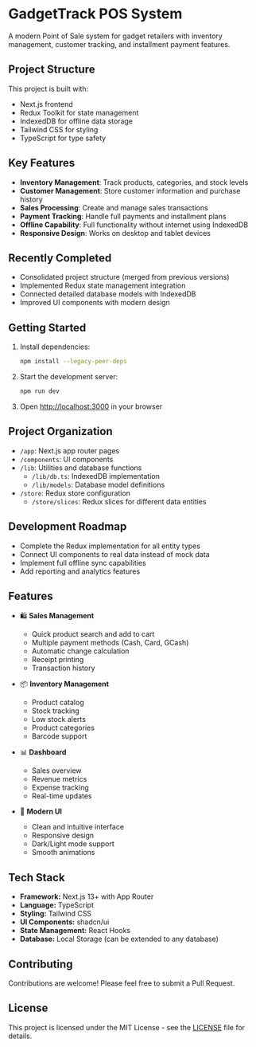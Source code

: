 # GadgetTrack POS System

A modern Point of Sale system for gadget retailers with inventory management, customer tracking, and installment payment features.

## Project Structure

This project is built with:
- Next.js frontend
- Redux Toolkit for state management
- IndexedDB for offline data storage
- Tailwind CSS for styling
- TypeScript for type safety

## Key Features

- **Inventory Management**: Track products, categories, and stock levels
- **Customer Management**: Store customer information and purchase history
- **Sales Processing**: Create and manage sales transactions
- **Payment Tracking**: Handle full payments and installment plans
- **Offline Capability**: Full functionality without internet using IndexedDB
- **Responsive Design**: Works on desktop and tablet devices

## Recently Completed

- Consolidated project structure (merged from previous versions)
- Implemented Redux state management integration
- Connected detailed database models with IndexedDB
- Improved UI components with modern design

## Getting Started

1. Install dependencies:
   ```bash
   npm install --legacy-peer-deps
   ```

2. Start the development server:
   ```bash
   npm run dev
   ```

3. Open [http://localhost:3000](http://localhost:3000) in your browser

## Project Organization

- `/app`: Next.js app router pages
- `/components`: UI components
- `/lib`: Utilities and database functions
  - `/lib/db.ts`: IndexedDB implementation
  - `/lib/models`: Database model definitions
- `/store`: Redux store configuration
  - `/store/slices`: Redux slices for different data entities

## Development Roadmap

- Complete the Redux implementation for all entity types
- Connect UI components to real data instead of mock data
- Implement full offline sync capabilities
- Add reporting and analytics features

## Features

- 🛍️ **Sales Management**
  - Quick product search and add to cart
  - Multiple payment methods (Cash, Card, GCash)
  - Automatic change calculation
  - Receipt printing
  - Transaction history

- 📦 **Inventory Management**
  - Product catalog
  - Stock tracking
  - Low stock alerts
  - Product categories
  - Barcode support

- 📊 **Dashboard**
  - Sales overview
  - Revenue metrics
  - Expense tracking
  - Real-time updates

- 🎨 **Modern UI**
  - Clean and intuitive interface
  - Responsive design
  - Dark/Light mode support
  - Smooth animations

## Tech Stack

- **Framework:** Next.js 13+ with App Router
- **Language:** TypeScript
- **Styling:** Tailwind CSS
- **UI Components:** shadcn/ui
- **State Management:** React Hooks
- **Database:** Local Storage (can be extended to any database)

## Contributing

Contributions are welcome! Please feel free to submit a Pull Request.

## License

This project is licensed under the MIT License - see the [LICENSE](LICENSE) file for details. 